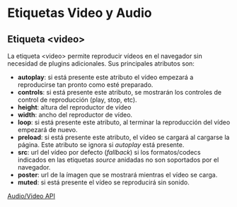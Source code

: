 # Etiquetas Video y Audio

## Etiqueta \<video>
La etiqueta \<video> permite reproducir vídeos en el navegador sin necesidad de plugins adicionales. Sus principales atributos son:

- **autoplay**: si está presente este atributo el vídeo empezará a reproducirse tan pronto como esté preparado.
- **controls**: si está presente este atributo, se mostrarán los controles de control de reproducción (play, stop, etc).
- **height**: altura del reproductor de vídeo
- **width**: ancho del reproductor de vídeo.
- **loop**: si está presente este atributo, al terminar la reproducción del vídeo empezará de nuevo.
- **preload**: si está presente este atributo, el vídeo se cargará al cargarse la página. Este atributo se ignora si *autoplay* está presente.
- **src**: url del vídeo por defecto (*fallback*) si los formatos/codecs indicados en las etiquetas *source* anidadas no son soportados por el navegador.
- **poster**: url de la ímagen que se mostrará mientras el vídeo se carga.
- **muted**: si está presente el vídeo se reproducirá sin sonido.

[Audio/Video API](https://www.w3schools.com/TagS/ref_av_dom.asp)
